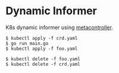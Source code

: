 # Dynamic Informer

K8s dynamic informer using [metacontroller](https://github.com/metacontroller/metacontroller).

```shell
$ kubectl apply -f crd.yaml
$ go run main.go
$ kubectl apply -f foo.yaml
```

```shell
$ kubectl delete -f foo.yaml
$ kubectl delete -f crd.yaml
```
